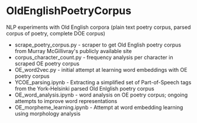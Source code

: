 # OldEnglishPoetryCorpus
NLP experiments with Old English corpora (plain text poetry corpus, parsed corpus of poetry, complete DOE corpus)

* scrape_poetry_corpus.py - scraper to get Old English poetry corpus from Murray McGillivray's publicly available site
* corpus_character_count.py - frequency analysis per character in scraped OE poetry corpus
* OE_word2vec.py - initial attempt at learning word embeddings with OE poetry corpus
* YCOE_parsing.ipynb - Extracting a simplified set of Part-of-Speech tags from the York-Helsinki parsed Old Enlglish poetry corpus
* OE_word_analysis.ipynb -  word analysis on OE poetry corpus; ongoing attempts to improve word representations
* OE_morpheme_learning.ipynb - Attempt at word embedding learning using morphology analysis

